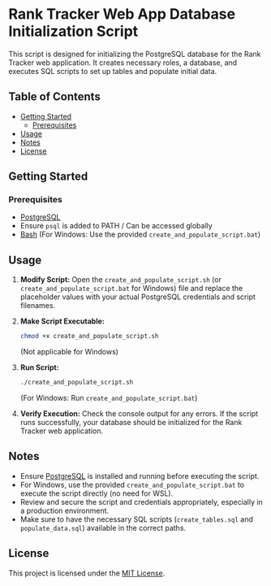 # Rank Tracker Web App Database Initialization Script

This script is designed for initializing the PostgreSQL database for the Rank Tracker web application. It creates necessary roles, a database, and executes SQL scripts to set up tables and populate initial data.

## Table of Contents

- [Getting Started](#getting-started)
  - [Prerequisites](#prerequisites)
- [Usage](#usage)
- [Notes](#notes)
- [License](#license)

## Getting Started

### Prerequisites

- [PostgreSQL](https://www.postgresql.org/download/)
- Ensure `psql` is added to PATH / Can be accessed globally
- [Bash](https://www.gnu.org/software/bash/) (For Windows: Use the provided `create_and_populate_script.bat`)

## Usage

1. **Modify Script:** Open the `create_and_populate_script.sh` (or `create_and_populate_script.bat` for Windows) file and replace the placeholder values with your actual PostgreSQL credentials and script filenames.

2. **Make Script Executable:**

   ```bash
   chmod +x create_and_populate_script.sh
   ```

   (Not applicable for Windows)

3. **Run Script:**

   ```bash
   ./create_and_populate_script.sh
   ```

   (For Windows: Run `create_and_populate_script.bat`)

4. **Verify Execution:**
   Check the console output for any errors. If the script runs successfully, your database should be initialized for the Rank Tracker web application.

## Notes

- Ensure [PostgreSQL](https://www.postgresql.org/docs/) is installed and running before executing the script.
- For Windows, use the provided `create_and_populate_script.bat` to execute the script directly (no need for WSL).
- Review and secure the script and credentials appropriately, especially in a production environment.
- Make sure to have the necessary SQL scripts (`create_tables.sql` and `populate_data.sql`) available in the correct paths.

## License

This project is licensed under the [MIT License](https://opensource.org/license/mit/).
